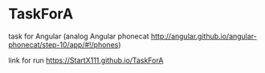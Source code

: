 # TaskForA

task for Angular (analog Angular phonecat http://angular.github.io/angular-phonecat/step-10/app/#!/phones)


link for run https://StartX111.github.io/TaskForA
